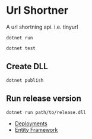 # Url Shortner

A url shortning api. i.e. tinyurl

`dotnet run`

`dotnet test`

## Create DLL

`dotnet publish`

## Run release version

`dotnet run path/to/release.dll`

- [Deployments](documentation/Deployments.md)
- [Entity Framework](documentation/EntityFramework.md)
